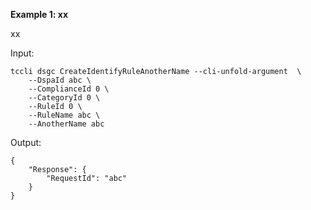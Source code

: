 **Example 1: xx**

xx

Input: 

```
tccli dsgc CreateIdentifyRuleAnotherName --cli-unfold-argument  \
    --DspaId abc \
    --ComplianceId 0 \
    --CategoryId 0 \
    --RuleId 0 \
    --RuleName abc \
    --AnotherName abc
```

Output: 
```
{
    "Response": {
        "RequestId": "abc"
    }
}
```

